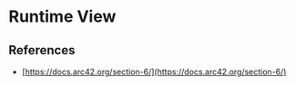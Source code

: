 # Runtime View

## References

- [https://docs.arc42.org/section-6/](https://docs.arc42.org/section-6/)
